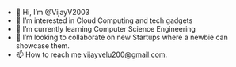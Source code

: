 - 👋 Hi, I’m @VijayV2003
- 👀 I’m interested in Cloud Computing and tech gadgets
- 🌱 I’m currently learning Computer Science Engineering
- 💞️ I’m looking to collaborate on new Startups where a newbie can showcase them.
- 📫 How to reach me vijayvelu200@gmail.com.

